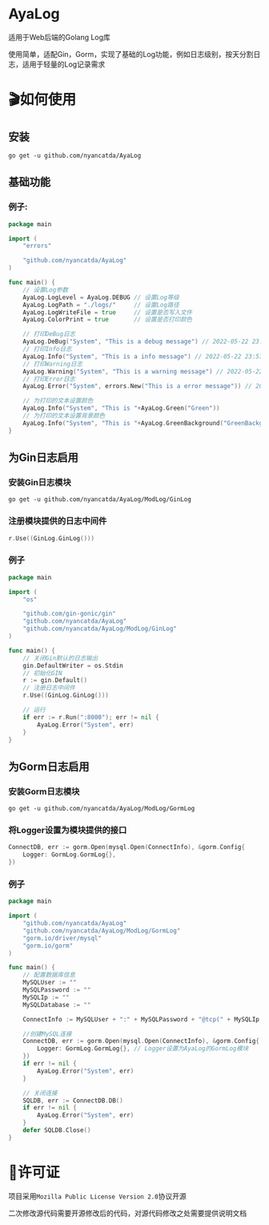<!--
 * @Author: NyanCatda
 * @Date: 2022-05-22 22:28:05
 * @LastEditTime: 2022-05-23 13:07:56
 * @LastEditors: NyanCatda
 * @Description: 自述文件
 * @FilePath: \AyaLog\README.md
-->
# AyaLog
适用于Web后端的Golang Log库

使用简单，适配Gin，Gorm，实现了基础的Log功能，例如日志级别，按天分割日志，适用于轻量的Log记录需求

# 🎬如何使用
## 安装
```
go get -u github.com/nyancatda/AyaLog
```

## 基础功能
### 例子: 
``` go
package main

import (
	"errors"

	"github.com/nyancatda/AyaLog"
)

func main() {
	// 设置Log参数
	AyaLog.LogLevel = AyaLog.DEBUG // 设置Log等级
	AyaLog.LogPath = "./logs/"     // 设置Log路径
	AyaLog.LogWriteFile = true     // 设置是否写入文件
	AyaLog.ColorPrint = true       // 设置是否打印颜色

	// 打印DeBug日志
	AyaLog.DeBug("System", "This is a debug message") // 2022-05-22 23:57:38 DEBUG [System] This is a debug message
	// 打印Info日志
	AyaLog.Info("System", "This is a info message") // 2022-05-22 23:57:38 INFO [System] This is a info message
	// 打印Warning日志
	AyaLog.Warning("System", "This is a warning message") // 2022-05-22 23:57:38 WARNING [System] This is a warning message
	// 打印Error日志
	AyaLog.Error("System", errors.New("This is a error message")) // 2022-05-22 23:57:38 ERROR [System] This is a error message

	// 为打印的文本设置颜色
	AyaLog.Info("System", "This is "+AyaLog.Green("Green"))
	// 为打印的文本设置背景颜色
	AyaLog.Info("System", "This is "+AyaLog.GreenBackground("GreenBackground"))
}
```

## 为Gin日志启用
### 安装Gin日志模块
```
go get -u github.com/nyancatda/AyaLog/ModLog/GinLog
```
### 注册模块提供的日志中间件
``` go
r.Use((GinLog.GinLog()))
```
### 例子
``` go
package main

import (
	"os"

	"github.com/gin-gonic/gin"
	"github.com/nyancatda/AyaLog"
	"github.com/nyancatda/AyaLog/ModLog/GinLog"
)

func main() {
	// 关闭Gin默认的日志输出
	gin.DefaultWriter = os.Stdin
	// 初始化GIN
	r := gin.Default()
	// 注册日志中间件
	r.Use((GinLog.GinLog()))

	// 运行
	if err := r.Run(":8000"); err != nil {
		AyaLog.Error("System", err)
	}
}
```

## 为Gorm日志启用
### 安装Gorm日志模块
```
go get -u github.com/nyancatda/AyaLog/ModLog/GormLog
```
### 将Logger设置为模块提供的接口
``` go
ConnectDB, err := gorm.Open(mysql.Open(ConnectInfo), &gorm.Config{
    Logger: GormLog.GormLog{},
})
```
### 例子
``` go
package main

import (
	"github.com/nyancatda/AyaLog"
	"github.com/nyancatda/AyaLog/ModLog/GormLog"
	"gorm.io/driver/mysql"
	"gorm.io/gorm"
)

func main() {
	// 配置数据库信息
	MySQLUser := ""
	MySQLPassword := ""
	MySQLIp := ""
	MySQLDatabase := ""

	ConnectInfo := MySQLUser + ":" + MySQLPassword + "@tcp(" + MySQLIp + ")/" + MySQLDatabase + "?charset=utf8mb4&parseTime=True&loc=Local"

	//创建MySQL连接
	ConnectDB, err := gorm.Open(mysql.Open(ConnectInfo), &gorm.Config{
		Logger: GormLog.GormLog{}, // Logger设置为AyaLog的GormLog模块
	})
	if err != nil {
		AyaLog.Error("System", err)
	}

	// 关闭连接
	SQLDB, err := ConnectDB.DB()
	if err != nil {
		AyaLog.Error("System", err)
	}
	defer SQLDB.Close()
}
```

# 📖许可证
项目采用`Mozilla Public License Version 2.0`协议开源

二次修改源代码需要开源修改后的代码，对源代码修改之处需要提供说明文档